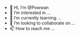 - 👋 Hi, I’m @Powwan
- 👀 I’m interested in ...
- 🌱 I’m currently learning ...
- 💞️ I’m looking to collaborate on ...
- 📫 How to reach me ...

<!---
Powwan/Powwan is a ✨ special ✨ repository because its `README.md` (this file) appears on your GitHub profile.
You can click the Preview link to take a look at your changes.
--->
